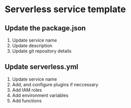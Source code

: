 # Serverless service template

## Update the package.json

1. Update service name
2. Update description
3. Update git repository details

## Update serverless.yml

1. Update service name
2. Add, and configure plugins if neccessary
3. Add IAM roles
4. Add environment variables
5. Add functions
